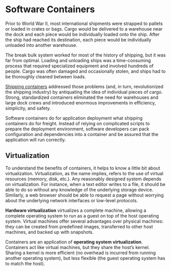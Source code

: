 # Software Containers

Prior to World War II, most international shipments were strapped to pallets or loaded in crates or bags. Cargo would be delivered to a warehouse near the dock and each piece would be individually loaded onto the ship. After the ship had reached its destination, each piece would be individually unloaded into another warehouse.

The break bulk system worked for most of the history of shipping, but it was far from optimal. Loading and unloading ships was a time-consuming process that required specialized equipment and involved hundreds of people. Cargo was often damaged and occasionally stolen, and ships had to be thoroughly cleaned between loads.

[Shipping containers][intermodal-containers] addressed those problems (and, in turn, revolutionized the shipping industry) by antiquating the idea of individual pieces of cargo. Strong, standardized containers eliminated the need for warehouses and large dock crews and introduced enormous improvements in efficiency, simplicity, and safety.

Software containers do for application deployment what shipping containers do for freight. Instead of relying on complicated scripts to prepare the deployment environment, software developers can pack configuration and dependencies into a container and be assured that the application will run correctly.

## Virtualization

To understand the benefits of containers, it helps to know a little bit about virtualization. Virtualization, as the name implies, refers to the use of virtual resources (memory, disk, etc.). Any reasonably designed system depends on virtualization. For instance, when a text editor writes to a file, it should be able to do so without any knowledge of the underlying storage device. Similarly, a web browser should be able to request a page without worrying about the underlying network interfaces or low-level protocols.

**Hardware virtualization** virtualizes a complete machine, allowing a complete operating system to run as a guest on top of the host operating system. Virtual machines offer several advantages over physical machines: they can be created from predefined images, transferred to other host machines, and backed up with snapshots.

Containers are an application of **operating system virtualization**. Containers act like virtual machines, but they share the host’s kernel. Sharing a kernel is more efficient (no overhead is incurred from running another operating system), but less flexible (the guest operating system has to match the host).

[intermodal-containers]: https://en.wikipedia.org/wiki/Intermodal_container
